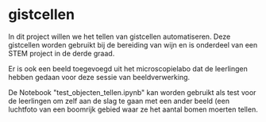 # gistcellen
In dit project willen we het tellen van gistcellen automatiseren. Deze gistcellen worden gebruikt bij de bereiding van wijn en is onderdeel van een STEM project in de derde graad.

Er is ook een beeld toegevoegd uit het microscopielabo dat de leerlingen hebben gedaan voor deze sessie van beeldverwerking.

De Notebook "test_objecten_tellen.ipynb" kan worden gebruikt als test voor de leerlingen om zelf aan de slag te gaan met een ander beeld (een luchtfoto van een boomrijk gebied waar ze het aantal bomen moerten tellen.
